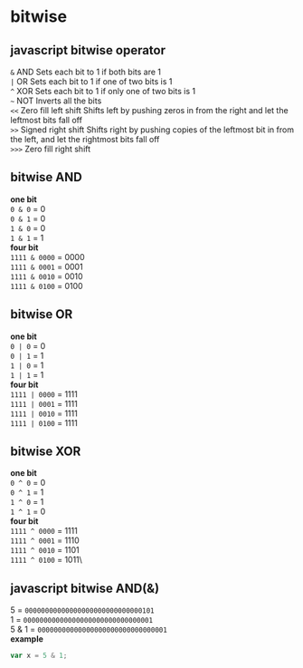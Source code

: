 # bitwise 

## javascript bitwise operator

```&```	AND	Sets each bit to 1 if both bits are 1\
```|```	OR	Sets each bit to 1 if one of two bits is 1\
```^```	XOR	Sets each bit to 1 if only one of two bits is 1\
```~```	NOT	Inverts all the bits\
```<<```	Zero fill left shift	Shifts left by pushing zeros in from the right and let the leftmost bits fall off\
```>>```	Signed right shift	Shifts right by pushing copies of the leftmost bit in from the left, and let the rightmost bits fall off\
```>>>```	Zero fill right shift

## bitwise AND
**one bit**\
```0 & 0```	 = 0\
```0 & 1```	 = 0\
```1 & 0```	 = 0\
```1 & 1```	 = 1\
**four bit**\
```1111 & 0000```	 = 0000\
```1111 & 0001```	 = 0001\
```1111 & 0010```	 = 0010\
```1111 & 0100```	 = 0100

## bitwise OR
**one bit**\
```0 | 0```	 = 0\
```0 | 1```	 = 1\
```1 | 0```	 = 1\
```1 | 1```	 = 1\
**four bit**\
```1111 | 0000```	 = 1111\
```1111 | 0001```	 = 1111\
```1111 | 0010```	 = 1111\
```1111 | 0100```	 = 1111

## bitwise XOR
**one bit**\
```0 ^ 0```	 = 0\
```0 ^ 1```	 = 1\
```1 ^ 0```	 = 1\
```1 ^ 1```	 = 0\
**four bit**\
```1111 ^ 0000```	 = 1111\
```1111 ^ 0001```	 = 1110\
```1111 ^ 0010```	 = 1101\
```1111 ^ 0100```	 = 1011\

## javascript bitwise AND(&)
5	 = ```00000000000000000000000000000101```\
1	 = ```00000000000000000000000000000001```\
5 & 1 = ```00000000000000000000000000000001```\
**example**
```javascript
var x = 5 & 1;
```
